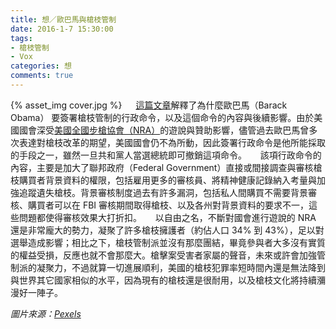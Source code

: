 ```yaml
---
title: 想／歐巴馬與槍枝管制
date: 2016-1-7 15:30:00
tags: 
- 槍枝管制
- Vox
categories: 想
comments: true
---
```

{% asset_img cover.jpg %}
　
[這篇文章](http://www.vox.com/2016/1/4/10708324/obama-gun-control-executive-order)解釋了為什麼歐巴馬（Barack Obama） 要簽署槍枝管制的行政命令，以及這個命令的內容與後續影響。由於美國國會深受[美國全國步槍協會（NRA）](https://zh.wikipedia.org/wiki/%E7%BE%8E%E5%9B%BD%E5%85%A8%E5%9B%BD%E6%AD%A5%E6%9E%AA%E5%8D%8F%E4%BC%9A)的遊說與贊助影響，儘管過去歐巴馬曾多次表達對槍枝改革的期望，美國國會仍不為所動，因此簽署行政命令是他所能採取的手段之一，雖然一旦共和黨人當選總統即可撤銷這項命令。<!--more-->
　
該項行政命令的內容，主要是加大了聯邦政府（Federal Government）直接或間接調查與審核槍枝購買者背景資料的權限，包括雇用更多的審核員、將精神健康記錄納入考量與加強追蹤遺失槍枝。背景審核制度過去有許多漏洞，包括私人間購買不需要背景審核、購買者可以在 FBI 審核期間取得槍枝、以及各州對背景資料的要求不一，這些問題都使得審核效果大打折扣。
　
以自由之名，不斷對國會進行遊說的 NRA 還是非常龐大的勢力，凝聚了許多槍枝擁護者（約佔人口 34% 到 43%），足以對選舉造成影響；相比之下，槍枝管制派並沒有那麼團結，畢竟參與者大多沒有實質的權益受損，反應也就不會那麼大。槍擊案受害者家屬的聲音，未來或許會加強管制派的凝聚力，不過就算一切進展順利，美國的槍枝犯罪率短時間內還是無法降到與世界其它國家相似的水平，因為現有的槍枝還是很耐用，以及槍枝文化將持續瀰漫好一陣子。

*圖片來源：[Pexels](https://www.pexels.com/)*